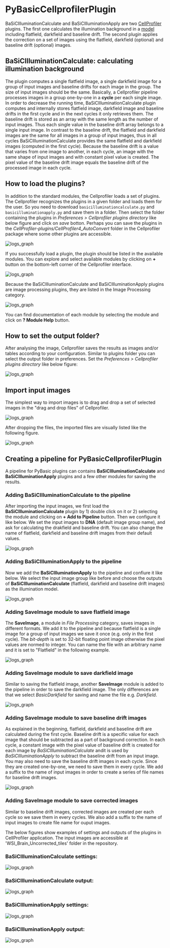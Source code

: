 # PyBasicCellprofilerPlugin

BaSiCIlluminationCalculate and BaSiCIlluminationApply are two [CellProfiler](https://cellprofiler.org) plugins. The first one calculates the illumination background in a [model](https://www.nature.com/articles/ncomms14836) including flatfield, darkfield and baseline drift. The second plugin applies the correction on a set of images using the flatfield, darkfield (optional) and baseline drift (optional) images.

## BaSiCIlluminationCalculate: calculating illumination background

The plugin computes a single flatfield image, a single darkfield image for a group of input images and baseline drifts for each image in the group. The size of input images should be the same. Basically, a Cellprofiler pipeline processes images in a group one-by-one in a **cycle** per each single image. In order to decrease the running time, BaSiCIlluminationCalculate plugin computes and internally stores flatfield image, darkfield image and baseline drifts in the first cycle and in the next cycles it only retrieves them. The baseline drift is stored as an array with the same length as the number of input images. Thus each single value in the baseline drift array belongs to a single input image. In contrast to the baseline drift, the flatfield and darkfield images are the same for all images in a group of input images, thus in all cycles BaSiCIlluminationCalculate provides the same flatfield and darkfield images (computed in the first cycle). Because the baseline drift is a value that varies from one image to another, in each cycle, an image with the same shape of input images and with constant pixel value is created. The pixel value of the baseline drift image equals the baseline drift of the processed image in each cycle.

## How to load the plugins?

In addition to the standard modules, the Cellprofiler loads a set of plugins. The Cellprofiler recognizes the plugins in a given folder and loads them for the user. So you need to download `basicilluminationcalculate.py` and `basicilluminationapply.py` and save them in a folder. Then select the folder containing the plugins in <em>Preferences > Cellprofiler plugins directory</em> like below figure and click on <em>save</em> botton. Perhaps you can save the plugins in the <em>CellProfiler-plugins/CellProfiler4_AutoConvert</em> folder in the Cellprofiler package where some other plugins are accessible.

![logs_graph](https://github.com/peng-lab/PyBasicCellprofilerPlugin/blob/main/figures/Cellprofiler_setting_plugins_directory.png)

If you successfully load a plugin, the plugin should be listed in the available modules. You can explore and select available modules by clicking on **+** button on the bottom-left corner of the Cellprofiler interface.

![logs_graph](https://github.com/peng-lab/PyBasicCellprofilerPlugin/blob/main/figures/Cellprofiler_add_module_botton.png)

Because the BaSiCIlluminationCalculate and BaSiCIlluminationApply plugins are image processing plugins, they are listed in the Image Processing category.

![logs_graph](https://github.com/peng-lab/PyBasicCellprofilerPlugin/blob/main/figures/Cellprofiler_modules.png)

You can find documentation of each module by selecting the module and click on **? Module Help** button.


## How to set the output folder?

After analysing the image, Cellprofiler saves the results as images and/or tables according to your configuration. Similar to plugins folder you can select the output folder in preferences. Set the <em>Preferences > Cellprofiler plugins directory</em> like below figure:


![logs_graph](https://github.com/peng-lab/PyBasicCellprofilerPlugin/blob/main/figures/Cellprofiler_setting_output_directory.png)

## Import input images

The simplest way to import images is to drag and drop a set of selected images in the "drag and drop files" of Cellprofiler.

![logs_graph](https://github.com/peng-lab/PyBasicCellprofilerPlugin/blob/main/figures/Cellprofiler_drag_and_drop_before.png)

After dropping the files, the imported files are visually listed like the following figure.

![logs_graph](https://github.com/peng-lab/PyBasicCellprofilerPlugin/blob/main/figures/Cellprofiler_drag_and_drop_after.png)


## Creating a pipeline for PyBasicCellprofilerPlugin

A pipeline for PyBasic plugins can contains **BaSiCIlluminationCalculate** and **BaSiCIlluminationApply** plugins and a few other modules for saving the results.

### Adding BaSiCIlluminationCalculate to the pipeline

After importing the input images, we first load the **BaSiCIlluminationCalculate** plugin by 1) double click on it or 2) selecting the module and clicking on **+ Add to Pipeline** button. Then we configure it like below. We set the input images to **DNA** (default image group name), and ask for calculating the drakfield and baseline drift. You can also change the name of flatfield, darkfield and baseline drift images from their default values.

![logs_graph](https://github.com/peng-lab/PyBasicCellprofilerPlugin/blob/main/figures/BaSiCIlluminationCalculate_config.png)


### Adding BaSiCIlluminationApply to the pipeline

Now we add the **BaSiCIlluminationApply** to the pipeline and confiure it like below. We select the input image group like before and choose the outputs of **BaSiCIlluminationCalculate** (flatfield, darkfield and baseline drift images) as the illumination model.

![logs_graph](https://github.com/peng-lab/PyBasicCellprofilerPlugin/blob/main/figures/BaSiCIlluminationApply_config.png)

### Adding SaveImage module to save flatfield image

The **SaveImage**, a module in <em>File Processing</em> category, saves images in different formats. We add it to the pipeline and because flatfield is a single image for a group of input images we save it once (e.g. only in the first cycle). The <em>bit-depth</em> is set to 32-bit floating point image otherwise the pixel values are normed to integer. You can name the file with an arbitrary name and it is set to "Flatfield" in the following example.

![logs_graph](https://github.com/peng-lab/PyBasicCellprofilerPlugin/blob/main/figures/Flatfield_saveimage_config.png)

### Adding SaveImage module to save darkfield image

Similar to saving the flatfield image, another **SaveImage** module is added to the pipeline in order to save the darkfield image. The only differences are that we select <em>BasicDarkfield</em> for saving and name the file e.g. <em>Darkfield</em>.

![logs_graph](https://github.com/peng-lab/PyBasicCellprofilerPlugin/blob/main/figures/Darkfield_saveimage_config.png)

### Adding SaveImage module to save baseline drift images

As explained in the beginning, flatfield, darkfield and baseline drift are calculated during the first cycle. Baseline drift is a specific value for each image that should be subtracted as a part of background correction. In each cycle, a constant image with the pixel value of baseline drift is created for each image by <em>BaSiCIlluminationCalculate</em> andit is used by <em>BaSiCIlluminationApply</em> to subtract the baseline drift from an input image. You may also need to save the baseline drift images in each cycle. Since they are created one-by-one, we need to save them in every cycle. We add a suffix to the name of input images in order to create a series of file names for baseline drift images.

![logs_graph](https://github.com/peng-lab/PyBasicCellprofilerPlugin/blob/main/figures/BaselineDrift_saveimage_config.png)


### Adding SaveImage module to save corrected images

Similar to baseline drift images, corrected images are created per each cycle so we save them in every cycles. We also add a suffix to the name of input images to create file name for ouput images.



The below figures show examples of settings and outputs of the plugins in CellProfiler application. The input images are accessible at 'WSI_Brain_Uncorrected_tiles' folder in the repository.

### BaSiCIlluminationCalculate settings:
![logs_graph](https://github.com/peng-lab/PyBasicCellprofilerPlugin/blob/main/figures/BasicIlluminationCalculate_setup.png)

### BaSiCIlluminationCalculate output:
![logs_graph](https://github.com/peng-lab/PyBasicCellprofilerPlugin/blob/main/figures/BasicIlluminationCalculate_output.png)

### BaSiCIlluminationApply settings:
![logs_graph](https://github.com/peng-lab/PyBasicCellprofilerPlugin/blob/main/figures/BasicIlluminationApply_setup.png)

### BaSiCIlluminationApply output:
![logs_graph](https://github.com/peng-lab/PyBasicCellprofilerPlugin/blob/main/figures/BasicIlluminationApply_output.png)
